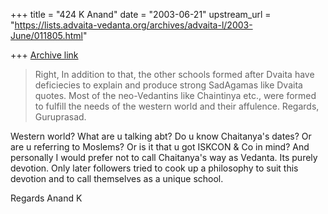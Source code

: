 +++
title = "424 K Anand"
date = "2003-06-21"
upstream_url = "https://lists.advaita-vedanta.org/archives/advaita-l/2003-June/011805.html"

+++
[Archive link](https://lists.advaita-vedanta.org/archives/advaita-l/2003-June/011805.html)


> Right, In addition to that, the other schools formed
> after Dvaita have deficiecies to explain and produce
> strong SadAgamas like Dvaita quotes. Most of the
> neo-Vedantins like Chaintinya etc., were formed to
> fulfill the needs of the western world and their
> affulence.
> Regards,
> Guruprasad.

Western world? What are u talking abt? Do u know Chaitanya's dates? Or are u
referring to Moslems? Or is it that u got ISKCON & Co in mind? And
personally I would prefer not to call Chaitanya's way as Vedanta. Its purely
devotion. Only later followers tried to cook up a philosophy to suit this
devotion and to call themselves as a unique school.

Regards
Anand K

